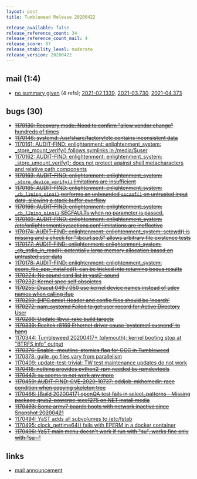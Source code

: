 ```yaml
---
layout: post
title: Tumbleweed Release 20200422

release_available: false
release_reference_count: 34
release_reference_count_mail: 4
release_score: 87
release_stability_level: moderate
release_version: 20200422
---
```


## mail (1:4)

- [no summary given](https://lists.opensuse.org/archives/list/factory@lists.opensuse.org/thread/JAGALB77BZSES4EVHWI26L4THYLWF5BV) (4 refs); [2021-02.1339](https://lists.opensuse.org/archives/list/factory@lists.opensuse.org/thread/JAGALB77BZSES4EVHWI26L4THYLWF5BV), [2021-03.730](https://lists.opensuse.org/archives/list/factory@lists.opensuse.org/thread/JAGALB77BZSES4EVHWI26L4THYLWF5BV), [2021-04.373](https://lists.opensuse.org/archives/list/factory@lists.opensuse.org/thread/JAGALB77BZSES4EVHWI26L4THYLWF5BV)

## bugs (30)

<!--more-->

- ~~[1170130: Recovery mode: Need to confirm "allow vendor change" hundreds of times](https://bugzilla.opensuse.org/show_bug.cgi?id=1170130)~~
- ~~[1170146: systemd: /usr/share/factory/etc contains inconsistent data](https://bugzilla.opensuse.org/show_bug.cgi?id=1170146)~~
- [1170161: AUDIT-FIND: enlightenment: enlightenment_system: _store_mount_verify() follows symlinks in /media/$user](https://bugzilla.opensuse.org/show_bug.cgi?id=1170161)
- [1170162: AUDIT-FIND: enlightenment: enlightenment_system: _store_umount_verify(): does not protect against shell metacharacters and relative path components](https://bugzilla.opensuse.org/show_bug.cgi?id=1170162)
- ~~[1170163: AUDIT-FIND: enlightenment: enlightenment_system: `_store_device_verify()` limitations are insufficient](https://bugzilla.opensuse.org/show_bug.cgi?id=1170163)~~
- ~~[1170165: AUDIT-FIND: enlightenment: enlightenment_system: `_cb_l2ping_ping()` performs an unbounded `sscanf()` on untrusted input data, allowing a stack buffer overflow](https://bugzilla.opensuse.org/show_bug.cgi?id=1170165)~~
- ~~[1170166: AUDIT-FIND: enlightenment: enlightenment_system: `_cb_l2ping_ping()` SEGFAULTs when no parameter is passed.](https://bugzilla.opensuse.org/show_bug.cgi?id=1170166)~~
- ~~[1170169: AUDIT-FIND: enlightenment: enlightenment_system: /etc/enlightenment/sysactions.conf limitations are ineffective](https://bugzilla.opensuse.org/show_bug.cgi?id=1170169)~~
- ~~[1170174: AUDIT-FIND: enlightenment: enlightenment_system: setcwd() is missing and a check for "libcurl.so.5" allows arbitrary file existence tests](https://bugzilla.opensuse.org/show_bug.cgi?id=1170174)~~
- ~~[1170177: AUDIT-FIND: enlightenment: enlightenment_system: _cb_stdio_in_read(): potentially large memory allocation based on untrusted user data](https://bugzilla.opensuse.org/show_bug.cgi?id=1170177)~~
- ~~[1170178: AUDIT-FIND: enlightenment: enlightenment_system: ecore_file_app_installed(): can be tricked into returning bogus results](https://bugzilla.opensuse.org/show_bug.cgi?id=1170178)~~
- ~~[1170224: No sound card list in yast2-sound](https://bugzilla.opensuse.org/show_bug.cgi?id=1170224)~~
- ~~[1170232: Kernel spec self obsoletes](https://bugzilla.opensuse.org/show_bug.cgi?id=1170232)~~
- ~~[1170255: Dracut 049 / 050 use kernel device names instead of udev names when calling ifup](https://bugzilla.opensuse.org/show_bug.cgi?id=1170255)~~
- ~~[1170259: \[HPC,pmix\] Header and config files should be 'noarch'](https://bugzilla.opensuse.org/show_bug.cgi?id=1170259)~~
- ~~[1170272: pam_systemd Failed to get user record for Active Directory User](https://bugzilla.opensuse.org/show_bug.cgi?id=1170272)~~
- ~~[1170286: Update libyui-rake build targets](https://bugzilla.opensuse.org/show_bug.cgi?id=1170286)~~
- ~~[1170339: Realtek r8169 Ethernet driver cause 'systemctl suspend' to hang](https://bugzilla.opensuse.org/show_bug.cgi?id=1170339)~~
- [1170344: Tumbleweed 20200417+ (plymouth):  kernel booting stop at "BTRFS info" output](https://bugzilla.opensuse.org/show_bug.cgi?id=1170344)
- ~~[1170376: Enable -moutline-atomics flag for GCC in Tumbleweed](https://bugzilla.opensuse.org/show_bug.cgi?id=1170376)~~
- [1170378: guile .go files vary from parallelism](https://bugzilla.opensuse.org/show_bug.cgi?id=1170378)
- [1170409: update-test-trivial: TW test maintenance updates do not work](https://bugzilla.opensuse.org/show_bug.cgi?id=1170409)
- ~~[1170418: nothing provides python2-rpm needed by rpmdevtools](https://bugzilla.opensuse.org/show_bug.cgi?id=1170418)~~
- ~~[1170443: su seems to not work any more](https://bugzilla.opensuse.org/show_bug.cgi?id=1170443)~~
- ~~[1170459: AUDIT-FIND: CVE-2020-10737: oddjob-mkhomedir: race condition when copying skeleton tree](https://bugzilla.opensuse.org/show_bug.cgi?id=1170459)~~
- ~~[1170466: \[Build 20200417\] openQA test fails in select_patterns - Missing package grub2-powerpc-ieee1275 on NET install media](https://bugzilla.opensuse.org/show_bug.cgi?id=1170466)~~
- ~~[1170493: Some armv7 boards boots with network inactive since Snapshot 20200421](https://bugzilla.opensuse.org/show_bug.cgi?id=1170493)~~
- [1170494: YaST adds all subvolumes to /etc/fstab](https://bugzilla.opensuse.org/show_bug.cgi?id=1170494)
- [1170495: clock_gettime64() fails with EPERM in a docker container](https://bugzilla.opensuse.org/show_bug.cgi?id=1170495)
- ~~[1170496: YaST main menu doesn't work if run with "su", works fine only with "su -"](https://bugzilla.opensuse.org/show_bug.cgi?id=1170496)~~



## links

- [mail announcement](https://lists.opensuse.org/archives/list/factory@lists.opensuse.org/thread/JAGALB77BZSES4EVHWI26L4THYLWF5BV)
